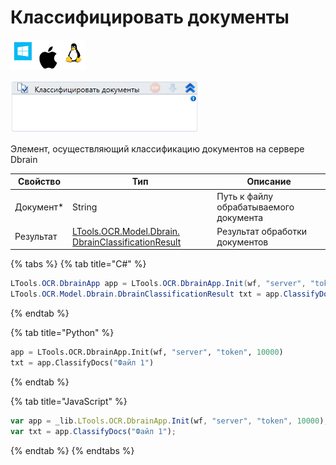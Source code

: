# Классифицировать документы

![](<../../../../.gitbook/assets/image (100) (1) (1) (1) (1) (1) (13).png>)

![](<../../../../.gitbook/assets/image (344).png>)

Элемент, осуществляющий классификацию документов на сервере Dbrain

| Свойство   | Тип                                                                                            | Описание                               |
| ---------- | ---------------------------------------------------------------------------------------------- | -------------------------------------- |
| Документ\* | String                                                                                         | Путь к файлу обрабатываемого документа |
| Результат  | [LTools.OCR.Model.Dbrain. DbrainClassificationResult](datatypes/dbrainclassificationresult.md) | Результат обработки документов         |

{% tabs %}
{% tab title="C#" %}
```csharp
LTools.OCR.DbrainApp app = LTools.OCR.DbrainApp.Init(wf, "server", "token", 10000);
LTools.OCR.Model.Dbrain.DbrainClassificationResult txt = app.ClassifyDocs("Файл 1");	
```
{% endtab %}

{% tab title="Python" %}
```python
app = LTools.OCR.DbrainApp.Init(wf, "server", "token", 10000)
txt = app.ClassifyDocs("Файл 1")
```
{% endtab %}

{% tab title="JavaScript" %}
```javascript
var app = _lib.LTools.OCR.DbrainApp.Init(wf, "server", "token", 10000);
var txt = app.ClassifyDocs("Файл 1");
```
{% endtab %}
{% endtabs %}

